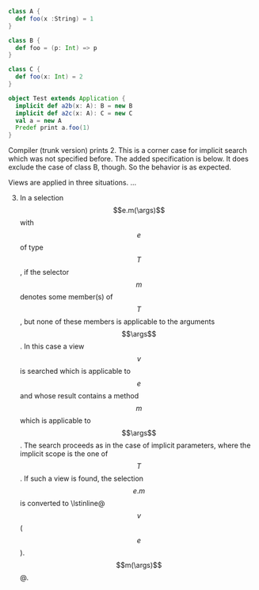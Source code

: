 ```scala
class A {
  def foo(x :String) = 1
}

class B {
  def foo = (p: Int) => p
}

class C {
  def foo(x: Int) = 2
}

object Test extends Application {
  implicit def a2b(x: A): B = new B
  implicit def a2c(x: A): C = new C
  val a = new A
  Predef print a.foo(1)
}
```
Compiler (trunk version) prints 2.
This is a corner case for implicit search which was not specified before. The added specification is below. It does exclude the case of class B, though. So the behavior is as expected.

Views are applied in three situations.
...

3. In a selection $$e.m(\args)$$ with $$e$$ of type $$T$$, if the selector
$$m$$ denotes some member(s) of $$T$$, but none of these members is applicable to the arguments $$\args$$. In this case a view $$v$$ is searched which is applicable to $$e$$ 
and whose result contains a method $$m$$ which is applicable to $$\args$$.
The search proceeds as in the case of implicit parameters, where
the implicit scope is the one of $$T$$.  If such a view is found, the
selection $$e.m$$ is converted to \lstinline@$$v$$($$e$$).$$m(\args)$$@.
